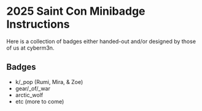 # 2025 Saint Con Minibadge Instructions
Here is a collection of badges either handed-out and/or designed by those of us at cyberm3n.

## Badges
- k/_pop (Rumi, Mira, & Zoe)
- gear/_of/_war
- arctic_wolf
- etc (more to come)



